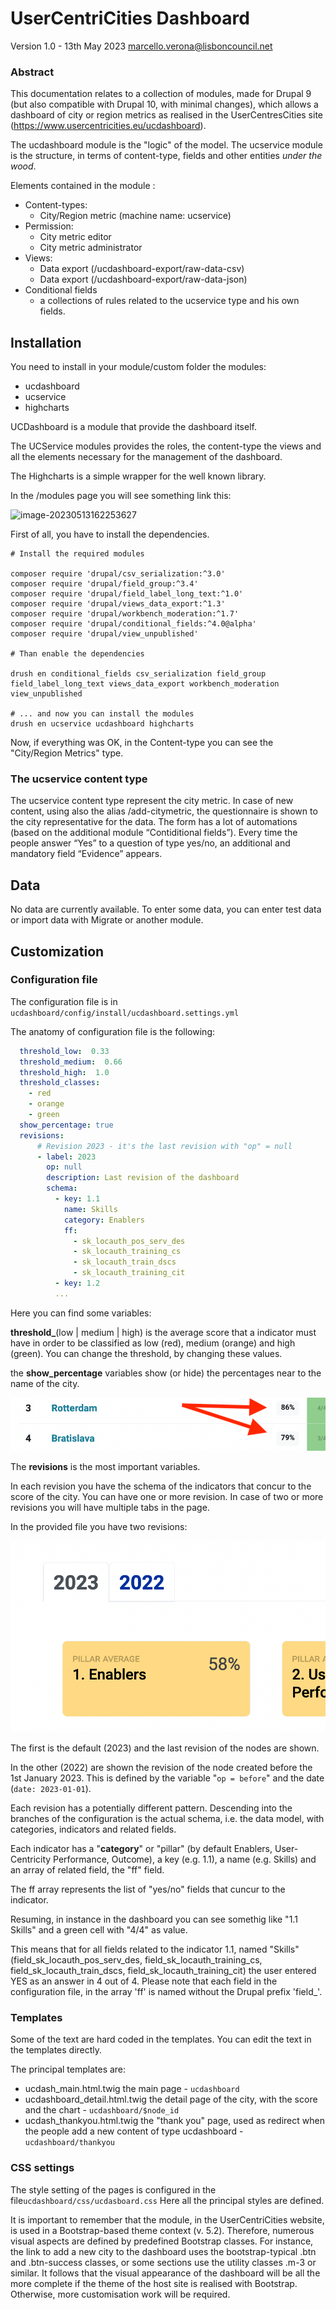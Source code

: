 # UserCentriCities Dashboard

Version 1.0 - 13th May 2023 <marcello.verona@lisboncouncil.net>



### Abstract

This documentation relates to a collection of modules, made for Drupal 9 (but also compatible with Drupal 10, with minimal changes), which allows a dashboard of city or region metrics as realised in the UserCentresCities site (https://www.usercentricities.eu/ucdashboard).

The ucdashboard module is the "logic" of the model. The ucservice module is the structure, in terms of content-type, fields and other entities *under the wood*.

Elements contained in the module :

* Content-types:
  * City/Region metric (machine name: ucservice)
* Permission:
  * City metric editor
  * City metric administrator
* Views: 
  * Data export (/ucdashboard-export/raw-data-csv)
  * Data export (/ucdashboard-export/raw-data-json)
* Conditional fields
  * a collections of rules related to the ucservice type and his own fields.



## Installation

You need to install in your module/custom folder the modules:

* ucdashboard
* ucservice
* highcharts

UCDashboard is a module that provide the dashboard itself.

The UCService modules provides the roles, the content-type the views and all the elements necessary for the management of the dashboard. 

The Highcharts is a simple wrapper for the well known library.

In the /modules page you will see something link this: 

![image-20230513162253627](./doc-img/image-20230513162253627.png)

First of all, you have to install the dependencies.

```shell
# Install the required modules

composer require 'drupal/csv_serialization:^3.0'
composer require 'drupal/field_group:^3.4'
composer require 'drupal/field_label_long_text:^1.0'
composer require 'drupal/views_data_export:^1.3'
composer require 'drupal/workbench_moderation:^1.7'
composer require 'drupal/conditional_fields:^4.0@alpha'
composer require 'drupal/view_unpublished'

# Than enable the dependencies

drush en conditional_fields csv_serialization field_group field_label_long_text views_data_export workbench_moderation view_unpublished

# ... and now you can install the modules
drush en ucservice ucdashboard highcharts

```



Now, if everything was OK, in the Content-type you can see the "City/Region Metrics" type. 



### The ucservice content type

The ucservice content type represent the city metric. In case of new content, using also the alias /add-citymetric, the questionnaire is shown to the city representative for the data.
The form has a lot of automations (based on the additional module “Contiditional fields”). Every time the people answer “Yes” to a question of type yes/no, an additional and mandatory field “Evidence” appears.



## Data

No data are currently available. To enter some data, you can enter test data or import data with Migrate or another module.



## Customization



### Configuration file

The configuration file is in `ucdashboard/config/install/ucdashboard.settings.yml`

The anatomy of configuration file is the following:

```yaml
  threshold_low:  0.33
  threshold_medium:  0.66
  threshold_high:  1.0
  threshold_classes:
    - red
    - orange
    - green
  show_percentage: true
  revisions: 
      # Revision 2023 - it's the last revision with "op" = null
      - label: 2023
        op: null
        description: Last revision of the dashboard
        schema: 
          - key: 1.1
            name: Skills
            category: Enablers
            ff:
              - sk_locauth_pos_serv_des
              - sk_locauth_training_cs
              - sk_locauth_train_dscs
              - sk_locauth_training_cit
          - key: 1.2 
          ...
```

Here you can find some variables:

**threshold_**(low | medium | high) is the average score that a indicator must have in order to be classified as low (red), medium (orange) and high (green). You can change the threshold, by changing these values.

the **show_percentage** variables show (or hide) the percentages near to the name of the city. 

![image-20230513182230950](./doc-images/image-20230513182230950.png) 



The **revisions** is the most important variables. 

In each revision you have the schema of the indicators that concur to the score of the city. You can have one or more revision. In case of two or more revisions you will have multiple tabs in the page. 

In the provided file you have two revisions:

![image-20230513182422403](./doc-images/image-20230513182422403.png)

The first is the default (2023) and the last revision of the nodes are shown.

In the other (2022) are shown the revision of the node created before the 1st January 2023. This is defined by the variable "`op = before`" and the date (`date: 2023-01-01`).

Each revision has a potentially different pattern. Descending into the branches of the configuration is the actual schema, i.e. the data model, with categories, indicators and related fields. 

Each indicator has a "**category**" or "pillar" (by default Enablers, User-Centricity Performance, Outcome), a key (e.g. 1.1), a name (e.g. Skills) and an array of related field, the "ff" field.

The ff array represents the list of "yes/no" fields that cuncur to the indicator. 

Resuming, in instance in the dashboard you can see somethig like "1.1 Skills" and a green cell with "4/4" as value.  

This means that for all fields related to the indicator 1.1, named "Skills" (field_sk_locauth_pos_serv_des, 
field_sk_locauth_training_cs, field_sk_locauth_train_dscs, field_sk_locauth_training_cit) the user entered YES as an answer in 4 out of 4. Please note that each field in the configuration file, in the array 'ff' is named without the Drupal prefix 'field_'.



### Templates

Some of the text are hard coded in the templates. You can edit the text in the templates directly.

The principal templates are:

- ucdash_main.html.twig
  the main page -   `ucdashboard`
- ucdashboard_detail.html.twig
  the detail page of the city, with the score and the chart -   `ucdashboard/$node_id`
- ucdash_thankyou.html.twig
  the "thank you" page, used as redirect when the people add a new content of type ucdashboard -  `ucdashboard/thankyou`



### CSS settings

The style setting of the pages is configured in the file`ucdashboard/css/ucdasboard.css` Here all the principal styles are defined. 

It is important to remember that the module, in the UserCentriCities website, is used in a Bootstrap-based theme context (v. 5.2). Therefore, numerous visual aspects are defined by predefined Bootstrap classes. For instance, the link to add a new city to the dashboard uses the bootstrap-typical .btn and .btn-success classes, or some sections use the utility classes .m-3 or similar. 
It follows that the visual appearance of the dashboard will be all the more complete if the theme of the host site is realised with Bootstrap. Otherwise, more customisation work will be required.


